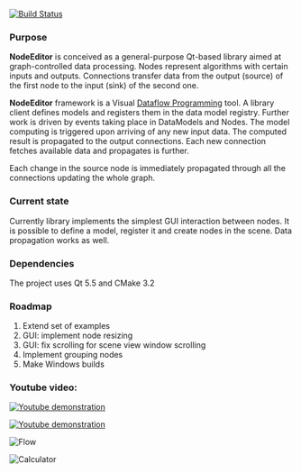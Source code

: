 [![Build Status](https://travis-ci.org/paceholder/nodeeditor.svg?branch=master)](https://travis-ci.org/paceholder/nodeeditor)

### Purpose

**NodeEditor** is conceived as a general-purpose Qt-based library aimed at graph-controlled data processing.  Nodes
represent algorithms with certain inputs and outputs. Connections transfer data from the output (source) of the first
node to the input (sink) of the second one.

**NodeEditor** framework is a Visual [Dataflow Programming](https://en.wikipedia.org/wiki/Dataflow_programming) tool.
A library client defines models and registers them in the data model registry.
Further work is driven by events taking place in DataModels and Nodes.
The model computing is triggered upon arriving of any new input data. The computed result is propagated to the output
connections. Each new connection fetches available data and propagates is further.

Each change in the source node is immediately propagated through all the connections updating  the whole graph.

### Current state

Currently library implements the simplest GUI interaction between nodes. It is possible to define a model, register it
and create nodes in the scene. Data propagation works as well. 

### Dependencies

The project uses Qt 5.5 and CMake 3.2

### Roadmap

1. Extend set of examples
2. GUI: implement node resizing
3. GUI: fix scrolling for scene view window scrolling
4. Implement grouping nodes
4. Make Windows builds


### Youtube video:

[![Youtube demonstration](https://img.youtube.com/vi/pxMXjSvlOFw/0.jpg)](https://www.youtube.com/watch?v=pxMXjSvlOFw)

[![Youtube demonstration](https://img.youtube.com/vi/PmJ1InmPMdE/0.jpg)](https://www.youtube.com/watch?v=PmJ1InmPMdE)


![Flow](https://bitbucket.org/paceholder/nodeeditor/raw/master/pictures/flow.png)

![Calculator](https://bitbucket.org/paceholder/nodeeditor/raw/master/pictures/calculator.png)

